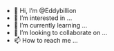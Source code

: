 - 👋 Hi, I’m @Eddybillion
- 👀 I’m interested in ...
- 🌱 I’m currently learning ...
- 💞️ I’m looking to collaborate on ...
- 📫 How to reach me ...

<!---
Eddybillion/Eddybillion is a ✨ special ✨ repository because its `README.md` (this file) appears on your GitHub profile.
You can click the Preview link to take a look at your changes.
--->
